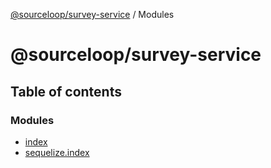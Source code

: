 [@sourceloop/survey-service](README.md) / Modules

# @sourceloop/survey-service

## Table of contents

### Modules

- [index](modules/index.md)
- [sequelize.index](modules/sequelize_index.md)
